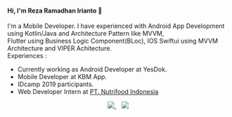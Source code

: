 #### Hi, I'm Reza Ramadhan Irianto 👋

I'm a Mobile Developer. I have experienced with Android App Development using Kotlin/Java and Architecture Pattern like MVVM,  
Flutter using Business Logic Component(BLoc), IOS Swiftui using MVVM Architecture and VIPER Achitecture. <br/>
Experiences : 


- Currently working as Android Developer at YesDok.
- Mobile Developer at KBM App.
- IDcamp 2019 participants.
- Web Developer Intern at [PT. Nutrifood Indonesia](http://nutrifood.co.id)

<p align='center'>
<a href="https://rezaramadhanirianto.github.io/">
  <img src="https://img.shields.io/badge/Portfolio%20Website-%231DA1F2.svg?&style=for-the-badge&logo=internet&logoColor=white" />
</a>&nbsp;&nbsp;
<a href="https://www.linkedin.com/in/rezaramadhanirianto/">
  <img src="https://img.shields.io/badge/linkedin-%230077B5.svg?&style=for-the-badge&logo=linkedin&logoColor=white" />
</a>
</p>

